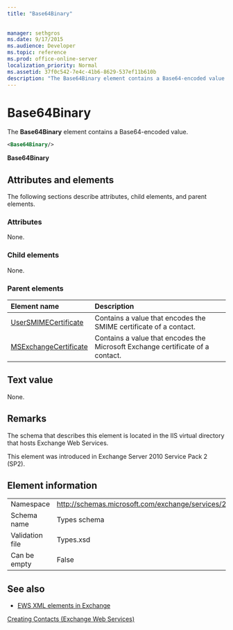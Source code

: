 ```yaml
---
title: "Base64Binary"
 
 
manager: sethgros
ms.date: 9/17/2015
ms.audience: Developer
ms.topic: reference
ms.prod: office-online-server
localization_priority: Normal
ms.assetid: 37f0c542-7e4c-41b6-8629-537ef11b610b
description: "The Base64Binary element contains a Base64-encoded value."
---
```


# Base64Binary

The **Base64Binary** element contains a Base64-encoded value. 
  
```XML
<Base64Binary/>
```

 **Base64Binary**
## Attributes and elements

The following sections describe attributes, child elements, and parent elements.
  
### Attributes

None.
  
### Child elements

None.
  
### Parent elements

|**Element name**|**Description**|
|:-----|:-----|
|[UserSMIMECertificate](usersmimecertificate.md) <br/> |Contains a value that encodes the SMIME certificate of a contact.  <br/> |
|[MSExchangeCertificate](msexchangecertificate.md) <br/> |Contains a value that encodes the Microsoft Exchange certificate of a contact.  <br/> |
   
## Text value

None.
  
## Remarks

The schema that describes this element is located in the IIS virtual directory that hosts Exchange Web Services.
  
This element was introduced in Exchange Server 2010 Service Pack 2 (SP2).
  
## Element information

|||
|:-----|:-----|
|Namespace  <br/> |http://schemas.microsoft.com/exchange/services/2006/types  <br/> |
|Schema name  <br/> |Types schema  <br/> |
|Validation file  <br/> |Types.xsd  <br/> |
|Can be empty  <br/> |False  <br/> |
   
## See also



- [EWS XML elements in Exchange](ews-xml-elements-in-exchange.md)


[Creating Contacts (Exchange Web Services)](http://msdn.microsoft.com/library/4845917e-70d1-481c-bbd7-011ec6571789%28Office.15%29.aspx)

